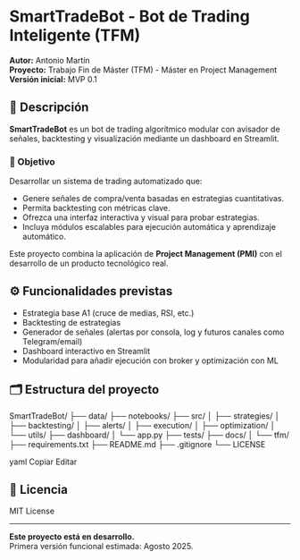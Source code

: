 # SmartTradeBot - Bot de Trading Inteligente (TFM)

**Autor:** Antonio Martín  
**Proyecto:** Trabajo Fin de Máster (TFM) - Máster en Project Management  
**Versión inicial:** MVP 0.1

## 🚀 Descripción

**SmartTradeBot** es un bot de trading algorítmico modular con avisador de señales, backtesting y visualización mediante un dashboard en Streamlit.

### 🎯 Objetivo

Desarrollar un sistema de trading automatizado que:

- Genere señales de compra/venta basadas en estrategias cuantitativas.
- Permita backtesting con métricas clave.
- Ofrezca una interfaz interactiva y visual para probar estrategias.
- Incluya módulos escalables para ejecución automática y aprendizaje automático.

Este proyecto combina la aplicación de **Project Management (PMI)** con el desarrollo de un producto tecnológico real.

## ⚙️ Funcionalidades previstas

- Estrategia base A1 (cruce de medias, RSI, etc.)
- Backtesting de estrategias
- Generador de señales (alertas por consola, log y futuros canales como Telegram/email)
- Dashboard interactivo en Streamlit
- Modularidad para añadir ejecución con broker y optimización con ML

## 🗂️ Estructura del proyecto

SmartTradeBot/
├── data/
├── notebooks/
├── src/
│ ├── strategies/
│ ├── backtesting/
│ ├── alerts/
│ ├── execution/
│ ├── optimization/
│ └── utils/
├── dashboard/
│ └── app.py
├── tests/
├── docs/
│ └── tfm/
├── requirements.txt
├── README.md
├── .gitignore
└── LICENSE

yaml
Copiar
Editar

## 📝 Licencia

MIT License

---

**Este proyecto está en desarrollo.**  
Primera versión funcional estimada: Agosto 2025.